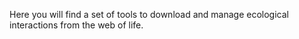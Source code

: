 Here you will find a set of tools to download and manage ecological interactions from the web of life.

